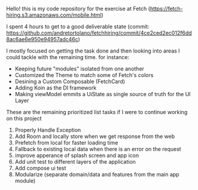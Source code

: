 Hello! this is my code repository for the exercise at Fetch (https://fetch-hiring.s3.amazonaws.com/mobile.html)

I spent 4 hours to get to a good deliverable state (commit: https://github.com/andretortolano/fetchhiring/commit/4ce2ced2ec012f6dd8ac6ae6e950e94957adc46c)

I mostly focused on getting the task done and then looking into areas I could tackle with the remaining time. for instance:

* Keeping future "modules" isolated from one another
* Customized the Theme to match some of Fetch's colors
* Desining a Custom Composable (FetchCard)
* Adding Koin as the DI framework
* Making viewModel emmits a UiState as single source of truth for the UI Layer

These are the remaining prioritized list tasks if I were to continue working on this project

1. Properly Handle Exception
2. Add Room and locally store when we get response from the web
3. Prefetch from local for faster loading time
4. Fallback to existing local data when there is an error on the request
5. improve apperance of splash screen and app icon
6. Add unit test to different layers of the application
7. Add compose ui test
8. Modularize (separate domain/data and features from the main app module)
